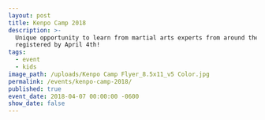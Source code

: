 ```yaml
---
layout: post
title: Kenpo Camp 2018
description: >-
  Unique opportunity to learn from martial arts experts from around the U.S. Get
  registered by April 4th!
tags:
  - event
  - kids
image_path: /uploads/Kenpo Camp Flyer_8.5x11_v5 Color.jpg
permalink: /events/kenpo-camp-2018/
published: true
event_date: 2018-04-07 00:00:00 -0600
show_date: false
---
```


